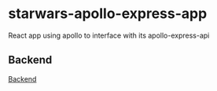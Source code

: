 # starwars-apollo-express-app
React app using apollo to interface with its apollo-express-api

## Backend 

[Backend](https://github.com/MwViljoen/apollo-express-api)
